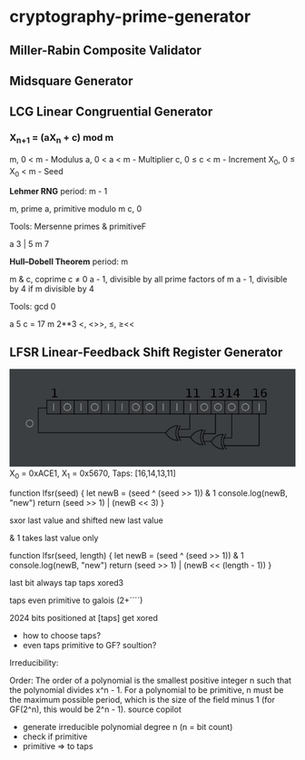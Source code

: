# cryptography-prime-generator

## **Miller-Rabin** Composite Validator

## **Midsquare** Generator



## **LCG** Linear Congruential Generator

### X<sub>n+1</sub> = (aX<sub>n</sub> + c) mod m  

m, 0 < m - Modulus
a, 0 < a < m - Multiplier
c, 0 ≤ c < m - Increment
X<sub>0</sub>, 0 ≤ X<sub>0</sub> < m - Seed

**Lehmer RNG** period: m - 1

m, prime
a, primitive modulo m
c, 0

Tools: Mersenne primes & primitiveF

a 3 | 5
m 7

**Hull–Dobell Theorem** period: m

m & c, coprime c ≠ 0
a - 1, divisible by all prime factors of m
a - 1, divisible by 4 if m divisible by 4

Tools: gcd 0

a 5
c = 17
m 2**3
<, <>>, ≤, ≥<<

## **LFSR** Linear-Feedback Shift Register Generator

![16-bit LFSR.](/public/16-bit_lfsr.jpg)
X<sub>0</sub> = 0xACE1, X<sub>1</sub> = 0x5670, Taps: [16,14,13,11]

function lfsr(seed) {
    let newB = (seed ^ (seed >> 1)) & 1
    console.log(newB, "new")
    return (seed >> 1) | (newB << 3)
}

sxor last value and shifted new last value

& 1 takes last value only

function lfsr(seed, length) {
    let newB = (seed ^ (seed >> 1)) & 1
    console.log(newB, "new")
    return (seed >> 1) | (newB << (length - 1))
}

last bit always tap
taps xored3

taps even
primitive to galois (2+´´´´)

2024
bits positioned at [taps] get xored

- how to choose taps?
- even taps primitive to GF? soultion?

Irreducibility:

Order: The order of a polynomial is the smallest positive integer n such that the polynomial divides x^n - 1. For a polynomial to be primitive, n must be the maximum possible period, which is the size of the field minus 1 (for GF(2^n), this would be 2^n - 1). source copilot

- generate irreducible polynomial degree n (n = bit count)
- check if primitive
- primitive => to taps